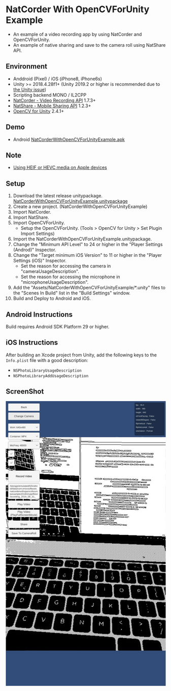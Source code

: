 # NatCorder With OpenCVForUnity Example

* An example of a video recording app by using NatCorder and OpenCVForUnity.
* An example of native sharing and save to the camera roll using NatShare API.


## Environment
* Anddroid (Pixel) / iOS (iPhone8, iPhone6s)
* Unity >= 2018.4.28f1+ (Unity 2019.2 or higher is recommended due to [the Unity issue](https://issuetracker.unity3d.com/issues/android-video-player-cannot-play-files-located-in-the-persistent-data-directory-on-android-10?_ga=2.235187912.870386860.1577555830-195736471.1541757609))
* Scripting backend MONO / IL2CPP
* [NatCorder - Video Recording API](https://assetstore.unity.com/packages/tools/integration/natcorder-video-recording-api-102645?aid=1011l4ehR) 1.7.3+ 
* [NatShare - Mobile Sharing API](https://assetstore.unity.com/packages/tools/integration/natshare-mobile-sharing-api-117705?aid=1011l4ehR) 1.2.3+ 
* [OpenCV for Unity](https://assetstore.unity.com/packages/tools/integration/opencv-for-unity-21088?aid=1011l4ehR) 2.4.1+ 


## Demo
* Android [NatCorderWithOpenCVForUnityExample.apk](https://github.com/EnoxSoftware/NatCorderWithOpenCVForUnityExample/releases)


## Note
* [Using HEIF or HEVC media on Apple devices](https://support.apple.com/en-us/HT207022)


## Setup
1. Download the latest release unitypackage. [NatCorderWithOpenCVForUnityExample.unitypackage](https://github.com/EnoxSoftware/NatCorderWithOpenCVForUnityExample/releases)
1. Create a new project. (NatCorderWithOpenCVForUnityExample)
1. Import NatCorder.
1. Import NatShare.
1. Import OpenCVForUnity.
    * Setup the OpenCVForUnity. (Tools > OpenCV for Unity > Set Plugin Import Settings)
1. Import the NatCorderWithOpenCVForUnityExample.unitypackage.
1. Change the "Minimum API Level" to 24 or higher in the "Player Settings (Androd)" Inspector.
1. Change the "Target minimum iOS Version" to 11 or higher in the "Player Settings (iOS)" Inspector.
    * Set the reason for accessing the camera in "cameraUsageDescription".
    * Set the reason for accessing the microphone in "microphoneUsageDescription".
1. Add the "Assets/NatCorderWithOpenCVForUnityExample/*.unity" files to the "Scenes In Build" list in the "Build Settings" window.
1. Build and Deploy to Android and iOS.


## Android Instructions
Build requires Android SDK Platform 29 or higher.


## iOS Instructions
After building an Xcode project from Unity, add the following keys to the `Info.plist` file with a good description:
- `NSPhotoLibraryUsageDescription`
- `NSPhotoLibraryAddUsageDescription`


## ScreenShot
![screenshot01.jpg](screenshot01.jpg) 

